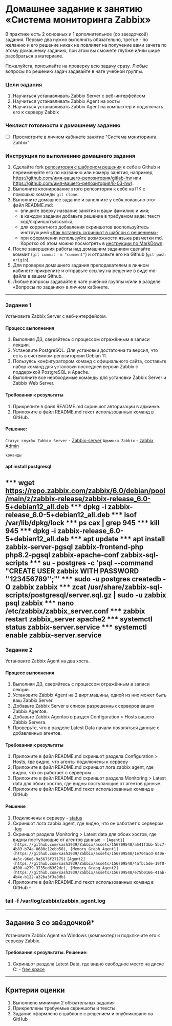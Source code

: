 # Домашнее задание к занятию «Система мониторинга Zabbix»

В практике есть 2 основных и 1 дополнительное (со звездочкой) задания. Первые два нужно выполнять обязательно, третье - по желанию и его решение никак не повлияет на получение вами зачета по этому домашнему заданию, при этом вы сможете глубже и/или шире разобраться в материале. 

Пожалуйста, присылайте на проверку всю задачу сразу. Любые вопросы по решению задач задавайте в чате учебной группы.

### Цели задания
1. Научиться устанавливать Zabbix Server c веб-интерфейсом
2. Научиться устанавливать Zabbix Agent на хосты
3. Научиться устанавливать Zabbix Agent на компьютер и подключать его к серверу Zabbix 

### Чеклист готовности к домашнему заданию
- [ ] Просмотрите в личном кабинете занятие "Система мониторинга Zabbix" 

### Инструкция по выполнению домашнего задания

1. Сделайте fork [репозитория c шаблоном решения](https://github.com/netology-code/sys-pattern-homework) к себе в Github и переименуйте его по названию или номеру занятия, например, https://github.com/имя-вашего-репозитория/gitlab-hw или https://github.com/имя-вашего-репозитория/8-03-hw).
2. Выполните клонирование этого репозитория к себе на ПК с помощью команды `git clone`.
3. Выполните домашнее задание и заполните у себя локально этот файл README.md:
   - впишите вверху название занятия и ваши фамилию и имя;
   - в каждом задании добавьте решение в требуемом виде: текст/код/скриншоты/ссылка;
   - для корректного добавления скриншотов воспользуйтесь инструкцией [«Как вставить скриншот в шаблон с решением»](https://github.com/netology-code/sys-pattern-homework/blob/main/screen-instruction.md);
   - при оформлении используйте возможности языка разметки md. Коротко об этом можно посмотреть в [инструкции по MarkDown](https://github.com/netology-code/sys-pattern-homework/blob/main/md-instruction.md).
4. После завершения работы над домашним заданием сделайте коммит (`git commit -m "comment"`) и отправьте его на Github (`git push origin`).
5. Для проверки домашнего задания преподавателем в личном кабинете прикрепите и отправьте ссылку на решение в виде md-файла в вашем Github.
6. Любые вопросы задавайте в чате учебной группы и/или в разделе «Вопросы по заданию» в личном кабинете.

---

### Задание 1 

Установите Zabbix Server с веб-интерфейсом.

#### Процесс выполнения
1. Выполняя ДЗ, сверяйтесь с процессом отражённым в записи лекции.
2. Установите PostgreSQL. Для установки достаточна та версия, что есть в системном репозитороии Debian 11.
3. Пользуясь конфигуратором команд с официального сайта, составьте набор команд для установки последней версии Zabbix с поддержкой PostgreSQL и Apache.
4. Выполните все необходимые команды для установки Zabbix Server и Zabbix Web Server.

#### Требования к результаты 
1. Прикрепите в файл README.md скриншот авторизации в админке.
2. Приложите в файл README.md текст использованных команд в GitHub.


#### Решение:
`Статус службы Zabbix Server` - [Zabbix-server](https://github.com/sash3939/Zabbix/assets/156709540/b3a44590-590c-4b24-8c93-b324e7e66fcb)
`Админка Zabbix` - [zabbix Admin](https://github.com/sash3939/Zabbix/assets/156709540/db49dccd-b40c-4231-8ad1-ef4dc3c61007)


`команды`
#### apt install postgresql ####
*** wget https://repo.zabbix.com/zabbix/6.0/debian/pool/main/z/zabbix-release/zabbix-release_6.0-5+debian12_all.deb
*** dpkg -i zabbix-release_6.0-5+debian12_all.deb
*** lsof /var/lib/dpkg/lock
*** ps cax | grep 945
*** kill 945
*** dpkg -i zabbix-release_6.0-5+debian12_all.deb
*** apt update
*** apt install zabbix-server-pgsql zabbix-frontend-php php8.2-pgsql zabbix-apache-conf zabbix-sql-scripts
*** su - postgres -c 'psql --command "CREATE USER zabbix WITH PASSWORD '\'123456789\'';"'
*** sudo -u postgres createdb -O zabbix zabbix
*** zcat /usr/share/zabbix-sql-scripts/postgresql/server.sql.gz | sudo -u zabbix psql zabbix
*** nano /etc/zabbix/zabbix_server.conf
*** zabbix restart zabbix_server apache2
*** systemctl status zabbix-server.service
*** systemctl enable zabbix-server.service
---

### Задание 2 

Установите Zabbix Agent на два хоста.

#### Процесс выполнения
1. Выполняя ДЗ, сверяйтесь с процессом отражённым в записи лекции.
2. Установите Zabbix Agent на 2 вирт.машины, одной из них может быть ваш Zabbix Server.
3. Добавьте Zabbix Server в список разрешенных серверов ваших Zabbix Agentов.
4. Добавьте Zabbix Agentов в раздел Configuration > Hosts вашего Zabbix Servera.
5. Проверьте, что в разделе Latest Data начали появляться данные с добавленных агентов.

#### Требования к результаты 
1. Приложите в файл README.md скриншот раздела Configuration > Hosts, где видно, что агенты подключены к серверу
2. Приложите в файл README.md скриншот лога zabbix agent, где видно, что он работает с сервером
3. Приложите в файл README.md скриншот раздела Monitoring > Latest data для обоих хостов, где видны поступающие от агентов данные.
4. Приложите в файл README.md текст использованных команд в GitHub

#### Решение
1. Подключены к серверу - [status](https://github.com/sash3939/Zabbix/assets/156709540/f8374bb6-8b84-46be-aca5-481c9ee103c6)
2. Скриншот лога zabbix agent, где видно, что он работает с сервером -[log](https://github.com/sash3939/Zabbix/assets/156709540/b3f73406-98cd-46e8-9cc5-9e8b6d777cee)
3. Скриншот раздела Monitoring > Latest data для обоих хостов, где видны поступающие от агентов данные. -
`[Agent1](https://github.com/sash3939/Zabbix/assets/156709540/a541f3bb-5bc7-4b83-b74a-0680c12ebb58), [Memory_Graph_Agent1](https://github.com/sash3939/Zabbix/assets/156709540/1e704acd-040e-4e5c-96e6-9a5675f27175)`
`[Agent2](https://github.com/sash3939/Zabbix/assets/156709540/4afbc5de-19f0-4500-a279-3735ed6362dc), [Memory_Grapg_Agent2](https://github.com/sash3939/Zabbix/assets/156709540/e75b0166-41ab-4b4e-b122-a32ba3f3e8db)`
5. Приложите в файл README.md текст использованных команд в GitHub -
### tail -f /var/log/zabbix/zabbix_agent.log

---
## Задание 3 со звёздочкой*
Установите Zabbix Agent на Windows (компьютер) и подключите его к серверу Zabbix.

#### Требования к результаты. Решение:
1. Скриншот раздела Latest Data, где видно свободное место на диске C: - [free space](https://github.com/sash3939/Zabbix/assets/156709540/fca2ccf5-d082-4607-b5ef-b19681ab79e3)

--- 

## Критерии оценки

1. Выполнено минимум 2 обязательных задания
2. Прикреплены требуемые скриншоты и тексты 
3. Задание оформлено в шаблоне с решением и опубликовано на GitHub
